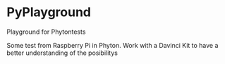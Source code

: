 # PyPlayground
Playground for Phytontests

Some test from Raspberry Pi in Phyton. Work with a Davinci Kit to have a better understanding of the posibilitys  
